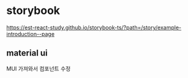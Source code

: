 # storybook

https://est-react-study.github.io/storybook-ts/?path=/story/example-introduction--page


## material ui
MUI 가져와서 컴포넌트 수정

